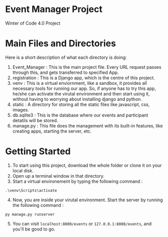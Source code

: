 # Event Manager Project
Winter of Code 4.0 Project

# Main Files and Directories
Here is a short description of what each directory is doing:
  1. Event_Manager : This is the main project file. Every URL request passes through this, and gets transferred to specified App. 
  2. registration : This is a Django app, which is the centre of this project.
  3. venv : This is a virtual enviornment, like a sandbox, it provides all necessary tools for running our app. So, if anyone has to try this app, he/she can activate the virutal environment and then start using it, without having to worrying about installing django and python.
  4. static : A directory for storing all the static files like javascript, css, images.
  5. db.sqlite3 : This is the database where our events and participant detatils will be stored.
  6. manage.py : This file does the management with its built-in features, like creating apps, starting the server, etc.

# Getting Started
  1. To start using this project, download the whole folder or clone it on your local disk.
  2. Open up a terminal window in that directory.
  3. Start a virtual environement by typing the following command :
```
.\venv\Scripts\activate
```
  4. Now, you are inside your virutal environment. Start the server by running the following command :
```
py manage.py runserver
```
  5. You can visit ``` localhost:8000/events ``` or ``` 127.0.0.1:8000/events ```, and you'll be good to go.
